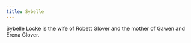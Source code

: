 ```yaml
---
title: Sybelle
---
```


Sybelle Locke is the wife of Robett Glover and the mother of Gawen and Erena Glover.


